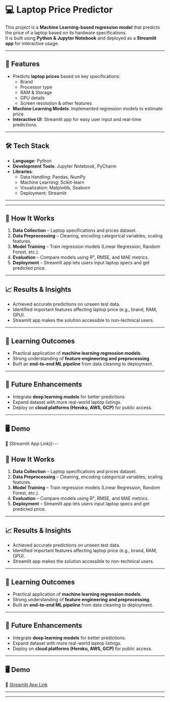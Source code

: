 # 💻 Laptop Price Predictor

This project is a **Machine Learning-based regression model** that predicts the price of a laptop based on its hardware specifications.  
It is built using **Python & Jupyter Notebook** and deployed as a **Streamlit app** for interactive usage.  

---

## 📌 Features

- Predicts **laptop prices** based on key specifications:
  - Brand
  - Processor type
  - RAM & Storage
  - GPU details
  - Screen resolution & other features
- **Machine Learning Models**: Implemented regression models to estimate price.  
- **Interactive UI**: Streamlit app for easy user input and real-time predictions.  

---

## 🛠️ Tech Stack

- **Language**: Python  
- **Development Tools**: Jupyter Notebook, PyCharm  
- **Libraries**:  
  - Data Handling: Pandas, NumPy  
  - Machine Learning: Scikit-learn  
  - Visualization: Matplotlib, Seaborn  
  - Deployment: Streamlit  

---

---

## 🚀 How It Works

1. **Data Collection** – Laptop specifications and prices dataset.  
2. **Data Preprocessing** – Cleaning, encoding categorical variables, scaling features.  
3. **Model Training** – Train regression models (Linear Regression, Random Forest, etc.).  
4. **Evaluation** – Compare models using R², RMSE, and MAE metrics.  
5. **Deployment** – Streamlit app lets users input laptop specs and get predicted price.  

---

## 📈 Results & Insights

- Achieved accurate predictions on unseen test data.  
- Identified important features affecting laptop price (e.g., brand, RAM, GPU).  
- Streamlit app makes the solution accessible to non-technical users.  

---

## 🎯 Learning Outcomes

- Practical application of **machine learning regression models**.  
- Strong understanding of **feature engineering and preprocessing**.  
- Built an **end-to-end ML pipeline** from data cleaning to deployment.  

---

## 🔮 Future Enhancements

- Integrate **deep learning models** for better predictions.  
- Expand dataset with more real-world laptop listings.  
- Deploy on **cloud platforms (Heroku, AWS, GCP)** for public access.  

---

## 🖥️ Demo

🔗 [Streamlit App Link](---

## 🚀 How It Works

1. **Data Collection** – Laptop specifications and prices dataset.  
2. **Data Preprocessing** – Cleaning, encoding categorical variables, scaling features.  
3. **Model Training** – Train regression models (Linear Regression, Random Forest, etc.).  
4. **Evaluation** – Compare models using R², RMSE, and MAE metrics.  
5. **Deployment** – Streamlit app lets users input laptop specs and get predicted price.  

---

## 📈 Results & Insights

- Achieved accurate predictions on unseen test data.  
- Identified important features affecting laptop price (e.g., brand, RAM, GPU).  
- Streamlit app makes the solution accessible to non-technical users.  

---

## 🎯 Learning Outcomes

- Practical application of **machine learning regression models**.  
- Strong understanding of **feature engineering and preprocessing**.  
- Built an **end-to-end ML pipeline** from data cleaning to deployment.  

---

## 🔮 Future Enhancements

- Integrate **deep learning models** for better predictions.  
- Expand dataset with more real-world laptop listings.  
- Deploy on **cloud platforms (Heroku, AWS, GCP)** for public access.  

---

## 🖥️ Demo

🔗 [Streamlit App Link](your-streamlit-link-here)  

---

---
